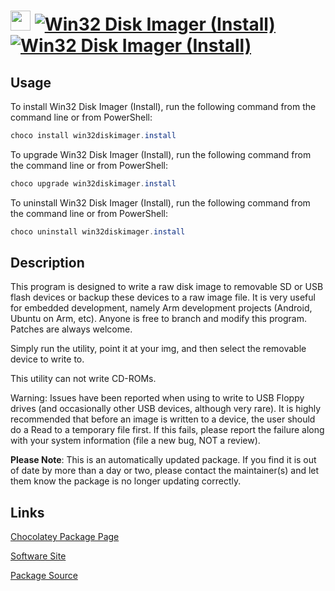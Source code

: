 ﻿# <img src="https://cdn.jsdelivr.net/gh/mkevenaar/chocolatey-packages@3559cef4d1eb00218748abd0fdf44ace62344147/icons/win32diskimager.png" width="32" height="32"/> [![Win32 Disk Imager (Install)](https://img.shields.io/chocolatey/v/win32diskimager.install.svg?label=Win32+Disk+Imager+(Install))](https://chocolatey.org/packages/win32diskimager.install) [![Win32 Disk Imager (Install)](https://img.shields.io/chocolatey/dt/win32diskimager.install.svg)](https://chocolatey.org/packages/win32diskimager.install)

## Usage
To install Win32 Disk Imager (Install), run the following command from the command line or from PowerShell:
```powershell
choco install win32diskimager.install
```

To upgrade Win32 Disk Imager (Install), run the following command from the command line or from PowerShell:
```powershell
choco upgrade win32diskimager.install
```

To uninstall Win32 Disk Imager (Install), run the following command from the command line or from PowerShell:
```powershell
choco uninstall win32diskimager.install
```

## Description
This program is designed to write a raw disk image to removable SD or USB flash devices or backup these devices to a raw image file. It is very useful for embedded development, namely Arm development projects (Android, Ubuntu on Arm, etc). Anyone is free to branch and modify this program. Patches are always welcome.

Simply run the utility, point it at your img, and then select the removable device to write to.

This utility can not write CD-ROMs.

Warning: Issues have been reported when using to write to USB Floppy drives (and occasionally other USB devices, although very rare). It is highly recommended that before an image is written to a device, the user should do a Read to a temporary file first. If this fails, please report the failure along with your system information (file a new bug, NOT a review).

**Please Note**: This is an automatically updated package. If you find it is
out of date by more than a day or two, please contact the maintainer(s) and
let them know the package is no longer updating correctly.


## Links
[Chocolatey Package Page](https://chocolatey.org/packages/win32diskimager.install)

[Software Site](https://sourceforge.net/projects/win32diskimager/)

[Package Source](https://github.com/mkevenaar/chocolatey-packages/tree/master/automatic/win32diskimager.install)


